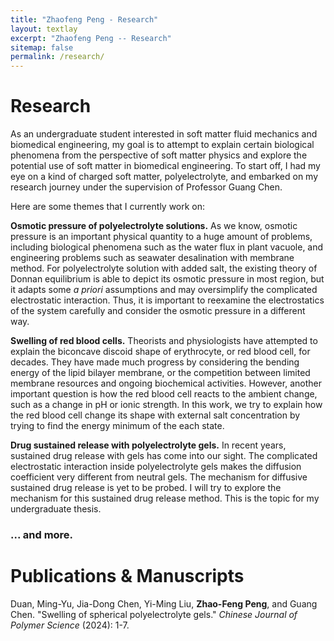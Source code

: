 ```yaml
---
title: "Zhaofeng Peng - Research"
layout: textlay
excerpt: "Zhaofeng Peng -- Research"
sitemap: false
permalink: /research/
---
```


# Research

As an undergraduate student interested in soft matter fluid mechanics and biomedical engineering, my goal is to attempt to explain certain biological phenomena from the perspective of soft matter physics and explore the potential use of soft matter in biomedical engineering. To start off, I had my eye on a kind of charged soft matter, polyelectrolyte, and embarked on my research journey under the supervision of Professor Guang Chen.

Here are some themes that I currently work on:

**Osmotic pressure of polyelectrolyte solutions.** As we know, osmotic pressure is an important physical quantity to a huge amount of problems, including biological phenomena such as the water flux in plant vacuole, and engineering problems such as seawater desalination with membrane method. For polyelectrolyte solution with added salt, the existing theory of Donnan equilibrium is able to depict its osmotic pressure in most region, but it adapts some *a priori* assumptions and may oversimplify the complicated electrostatic interaction. Thus, it is important to reexamine the electrostatics of the system carefully and consider the osmotic pressure in a different way.

**Swelling of red blood cells.** Theorists and physiologists have attempted to explain the biconcave discoid shape of erythrocyte, or red blood cell, for decades. They have made much progress by considering the bending energy of the lipid bilayer membrane, or the competition between limited membrane resources and ongoing biochemical activities. However, another important question is how the red blood cell reacts to the ambient change, such as a change in pH or ionic strength. In this work, we try to explain how the red blood cell change its shape with external salt concentration by trying to find the energy minimum of the each state.

**Drug sustained release with polyelectrolyte gels.** In recent years, sustained drug release with gels has come into our sight. The complicated electrostatic interaction inside polyelectrolyte gels makes the diffusion coefficient very different from neutral gels. The mechanism for diffusive sustained drug release is yet to be probed. I will try to explore the mechanism for this sustained drug release method. This is the topic for my undergraduate thesis.

### ... and more.

# Publications & Manuscripts

Duan, Ming-Yu, Jia-Dong Chen, Yi-Ming Liu, **Zhao-Feng Peng**, and Guang Chen. "Swelling of spherical polyelectrolyte gels." *Chinese Journal of Polymer Science* (2024): 1-7.